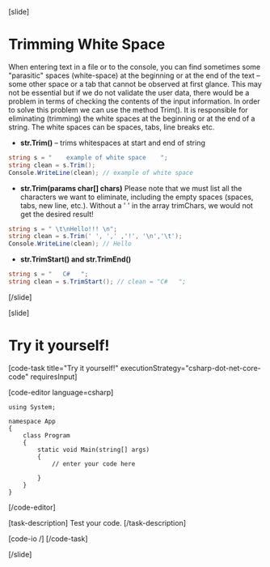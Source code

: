 [slide]
# Trimming White Space
When entering text in a file or to the console, you can find sometimes some "parasitic" spaces (white-space) at the beginning or at the end of the text – some other space or a tab that cannot be observed at first glance. This may not be essential but if we do not validate the user data, there would be a problem in terms of checking the contents of the input information. In order to solve this problem we can use the method Trim(). It is responsible for eliminating (trimming) the white spaces at the beginning or at the end of a string. The white spaces can be spaces, tabs, line breaks etc.
- **str.Trim()** – trims whitespaces at start and end of string


```csharp
string s = "    example of white space    ";
string clean = s.Trim();
Console.WriteLine(clean); // example of white space
```
- **str.Trim(params char[] chars)**
Please note that we must list all the characters we want to eliminate, including the empty spaces (spaces, tabs, new line, etc.). Without a ' ' in the array trimChars, we would not get the desired result!
```csharp
string s = " \t\nHello!!! \n";
string clean = s.Trim(' ', ',' ,'!', '\n','\t');
Console.WriteLine(clean); // Hello
```

- **str.TrimStart() and str.TrimEnd()**

```csharp
string s = "   C#   ";
string clean = s.TrimStart(); // clean = "C#   ";
```
[/slide]





[slide]
# Try it yourself!

[code-task title="Try it yourself!" executionStrategy="csharp-dot-net-core-code" requiresInput]

[code-editor language=csharp]
```
using System;

namespace App
{
    class Program
    {
        static void Main(string[] args)
        {
		    // enter your code here
		    
		}
	}
}
```
[/code-editor]

[task-description]
Test your code.
[/task-description]

[code-io /]
[/code-task]


[/slide]



